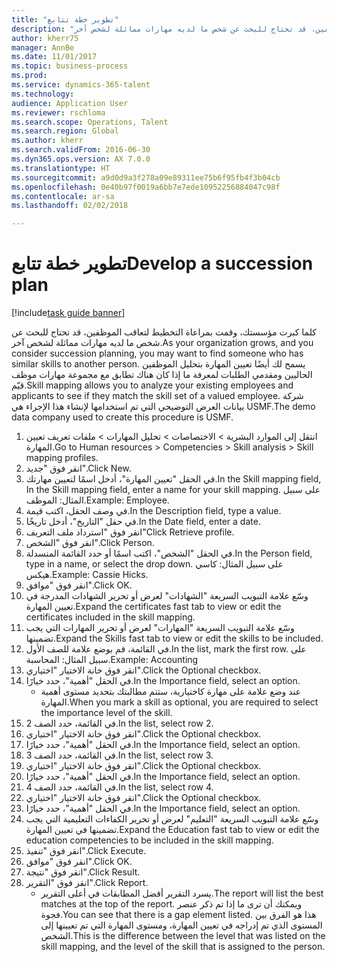 ```yaml
--- 
title: "تطوير خطة تتابع"
description: "كلما كبرت مؤسستك، وقمت بمراعاة التخطيط لتعاقب الموظفين، قد تحتاج للبحث عن شخص ما لديه مهارات مماثلة لشخص آخر."
author: kherr75
manager: AnnBe
ms.date: 11/01/2017
ms.topic: business-process
ms.prod: 
ms.service: dynamics-365-talent
ms.technology: 
audience: Application User
ms.reviewer: rschloma
ms.search.scope: Operations, Talent
ms.search.region: Global
ms.author: kherr
ms.search.validFrom: 2016-06-30
ms.dyn365.ops.version: AX 7.0.0
ms.translationtype: HT
ms.sourcegitcommit: a9d0d9a3f278a09e89311ee75b6f95fb4f3b04cb
ms.openlocfilehash: 0e40b97f0019a6bb7e7ede10952256884047c98f
ms.contentlocale: ar-sa
ms.lasthandoff: 02/02/2018

---
```

# <a name="develop-a-succession-plan"></a><span data-ttu-id="a4a96-103">تطوير خطة تتابع</span><span class="sxs-lookup"><span data-stu-id="a4a96-103">Develop a succession plan</span></span>

[!include[task guide banner](../../includes/task-guide-banner.md)]

<span data-ttu-id="a4a96-104">كلما كبرت مؤسستك، وقمت بمراعاة التخطيط لتعاقب الموظفين، قد تحتاج للبحث عن شخص ما لديه مهارات مماثلة لشخص آخر.</span><span class="sxs-lookup"><span data-stu-id="a4a96-104">As your organization grows, and you consider succession planning, you may want to find someone who has similar skills to another person.</span></span>  <span data-ttu-id="a4a96-105">يسمح لك أيضًا تعيين المهارة بتحليل الموظفين الحاليين ومقدمي الطلبات لمعرفة ما إذا كان هناك تطابق مع مجموعة مهارات موظف قيّم.</span><span class="sxs-lookup"><span data-stu-id="a4a96-105">Skill mapping allows you to analyze your existing employees and applicants to see if they match the skill set of a valued employee.</span></span> <span data-ttu-id="a4a96-106">شركة بيانات العرض التوضيحي التي تم استخدامها لإنشاء هذا الإجراء هي USMF.</span><span class="sxs-lookup"><span data-stu-id="a4a96-106">The demo data company used to create this procedure is USMF.</span></span>

1. <span data-ttu-id="a4a96-107">انتقل إلى الموارد البشرية > الاختصاصات > تحليل المهارات > ملفات تعريف تعيين المهارة.</span><span class="sxs-lookup"><span data-stu-id="a4a96-107">Go to Human resources > Competencies > Skill analysis > Skill mapping profiles.</span></span>
2. <span data-ttu-id="a4a96-108">انقر فوق "جديد".</span><span class="sxs-lookup"><span data-stu-id="a4a96-108">Click New.</span></span>
3. <span data-ttu-id="a4a96-109">في الحقل "تعيين المهارة"، أدخل اسمًا لتعيين مهارتك.</span><span class="sxs-lookup"><span data-stu-id="a4a96-109">In the Skill mapping field, In the Skill mapping field, enter a name for your skill mapping.</span></span>  <span data-ttu-id="a4a96-110">على سبيل المثال: الموظف.</span><span class="sxs-lookup"><span data-stu-id="a4a96-110">Example: Employee.</span></span>
4. <span data-ttu-id="a4a96-111">في وصف الحقل، اكتب قيمة.</span><span class="sxs-lookup"><span data-stu-id="a4a96-111">In the Description field, type a value.</span></span>
5. <span data-ttu-id="a4a96-112">في حقل "التاريخ"، أدخل تاريخًا.</span><span class="sxs-lookup"><span data-stu-id="a4a96-112">In the Date field, enter a date.</span></span>
6. <span data-ttu-id="a4a96-113">انقر فوق "استرداد ملف التعريف"</span><span class="sxs-lookup"><span data-stu-id="a4a96-113">Click Retrieve profile.</span></span>
7. <span data-ttu-id="a4a96-114">انقر فوق "الشخص‬".</span><span class="sxs-lookup"><span data-stu-id="a4a96-114">Click Person.</span></span>
8. <span data-ttu-id="a4a96-115">في الحقل "الشخص"، اكتب اسمًا أو حدد القائمة المنسدلة.</span><span class="sxs-lookup"><span data-stu-id="a4a96-115">In the Person field, type in a name, or select the drop down.</span></span>  <span data-ttu-id="a4a96-116">على سبيل المثال: كاسي هيكس.</span><span class="sxs-lookup"><span data-stu-id="a4a96-116">Example: Cassie Hicks.</span></span>
9. <span data-ttu-id="a4a96-117">انقر فوق "موافق".</span><span class="sxs-lookup"><span data-stu-id="a4a96-117">Click OK.</span></span>
10. <span data-ttu-id="a4a96-118">وسّع علامة التبويب السريعة "الشهادات" لعرض أو تحرير الشهادات المدرجة في تعيين المهارة.</span><span class="sxs-lookup"><span data-stu-id="a4a96-118">Expand the certificates fast tab to view or edit the certificates included in the skill mapping.</span></span>
11. <span data-ttu-id="a4a96-119">وسّع علامة التبويب السريعة "المهارات" لعرض أو تحرير المهارات التي يجب تضمينها.</span><span class="sxs-lookup"><span data-stu-id="a4a96-119">Expand the Skills fast tab to view or edit the skills to be included.</span></span>
12. <span data-ttu-id="a4a96-120">في القائمة، قم بوضع علامة للصف الأول.</span><span class="sxs-lookup"><span data-stu-id="a4a96-120">In the list, mark the first row.</span></span>  <span data-ttu-id="a4a96-121">على سبيل المثال: المحاسبة.</span><span class="sxs-lookup"><span data-stu-id="a4a96-121">Example:  Accounting</span></span>
13. <span data-ttu-id="a4a96-122">انقر فوق خانة الاختيار "اختياري".</span><span class="sxs-lookup"><span data-stu-id="a4a96-122">Click the Optional checkbox.</span></span>
14. <span data-ttu-id="a4a96-123">في الحقل "أهمية‬"، حدد خيارًا.</span><span class="sxs-lookup"><span data-stu-id="a4a96-123">In the Importance field, select an option.</span></span>
    * <span data-ttu-id="a4a96-124">عند وضع علامة على مهارة كاختيارية، ستتم مطالبتك بتحديد مستوى أهمية المهارة.</span><span class="sxs-lookup"><span data-stu-id="a4a96-124">When you mark a skill as optional, you are required to select the importance level of the skill.</span></span>  
15. <span data-ttu-id="a4a96-125">في القائمة، حدد الصف 2.</span><span class="sxs-lookup"><span data-stu-id="a4a96-125">In the list, select row 2.</span></span>
16. <span data-ttu-id="a4a96-126">انقر فوق خانة الاختيار "اختياري".</span><span class="sxs-lookup"><span data-stu-id="a4a96-126">Click the Optional checkbox.</span></span>
17. <span data-ttu-id="a4a96-127">في الحقل "أهمية‬"، حدد خيارًا.</span><span class="sxs-lookup"><span data-stu-id="a4a96-127">In the Importance field, select an option.</span></span>
18. <span data-ttu-id="a4a96-128">في القائمة، حدد الصف 3.</span><span class="sxs-lookup"><span data-stu-id="a4a96-128">In the list, select row 3.</span></span>
19. <span data-ttu-id="a4a96-129">انقر فوق خانة الاختيار "اختياري".</span><span class="sxs-lookup"><span data-stu-id="a4a96-129">Click the Optional checkbox.</span></span>
20. <span data-ttu-id="a4a96-130">في الحقل "أهمية‬"، حدد خيارًا.</span><span class="sxs-lookup"><span data-stu-id="a4a96-130">In the Importance field, select an option.</span></span>
21. <span data-ttu-id="a4a96-131">في القائمة، حدد الصف 4.</span><span class="sxs-lookup"><span data-stu-id="a4a96-131">In the list, select row 4.</span></span>
22. <span data-ttu-id="a4a96-132">انقر فوق خانة الاختيار "اختياري".</span><span class="sxs-lookup"><span data-stu-id="a4a96-132">Click the Optional checkbox.</span></span>
23. <span data-ttu-id="a4a96-133">في الحقل "أهمية‬"، حدد خيارًا.</span><span class="sxs-lookup"><span data-stu-id="a4a96-133">In the Importance field, select an option.</span></span>
24. <span data-ttu-id="a4a96-134">وسّع علامة التبويب السريعة "التعليم" لعرض أو تحرير الكفاءات التعليمية التي يجب تضمينها في تعيين المهارة.</span><span class="sxs-lookup"><span data-stu-id="a4a96-134">Expand the Education fast tab to view or edit the education competencies to be included in the skill mapping.</span></span>
25. <span data-ttu-id="a4a96-135">انقر فوق "تنفيذ".</span><span class="sxs-lookup"><span data-stu-id="a4a96-135">Click Execute.</span></span>
26. <span data-ttu-id="a4a96-136">انقر فوق "موافق".</span><span class="sxs-lookup"><span data-stu-id="a4a96-136">Click OK.</span></span>
27. <span data-ttu-id="a4a96-137">انقر فوق "نتيجة".</span><span class="sxs-lookup"><span data-stu-id="a4a96-137">Click Result.</span></span>
28. <span data-ttu-id="a4a96-138">انقر فوق "التقرير".</span><span class="sxs-lookup"><span data-stu-id="a4a96-138">Click Report.</span></span>
    * <span data-ttu-id="a4a96-139">يسرد التقرير أفضل المطابقات في أعلى التقرير.</span><span class="sxs-lookup"><span data-stu-id="a4a96-139">The report will list the best matches at the top of the report.</span></span>  <span data-ttu-id="a4a96-140">ويمكنك أن ترى ما إذا تم ذكر عنصر فجوة.</span><span class="sxs-lookup"><span data-stu-id="a4a96-140">You can see that there is a gap element listed.</span></span>  <span data-ttu-id="a4a96-141">هذا هو الفرق بين المستوى الذي تم إدراجه في تعيين المهارة، ومستوى المهارة التي تم تعيينها إلى الشخص.</span><span class="sxs-lookup"><span data-stu-id="a4a96-141">This is the difference between the level that was listed on the skill mapping, and the level of the skill that is assigned to the person.</span></span>  


